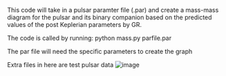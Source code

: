 This code will take in a pulsar paramter file (.par) and create a mass-mass diagram for the pulsar and its binary companion based on the predicted values of the post Keplerian parameters by GR.

The code is called by running: python mass.py parfile.par

The par file will need the specific parameters to create the graph

Extra files in here are test pulsar data
![image](https://github.com/Tbrosnan12/mass-mass-diagrams-code/assets/124216087/fbf3d394-0d46-424f-ad37-78f496a8fe2a)

